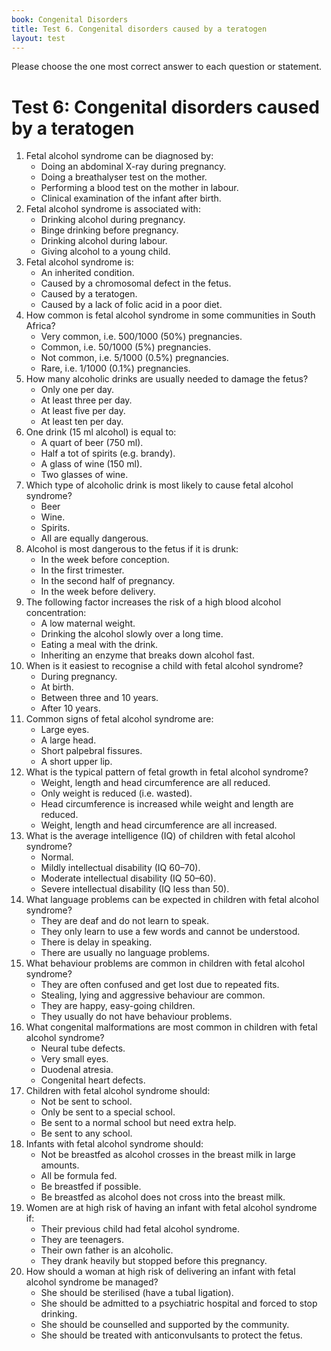 ```yaml
---
book: Congenital Disorders
title: Test 6. Congenital disorders caused by a teratogen
layout: test
---
```


Please choose the one most correct answer to each question or statement.

# Test 6: Congenital disorders caused by a teratogen

1.	Fetal alcohol syndrome can be diagnosed by:
	-	Doing an abdominal X-ray during pregnancy.
	-	Doing a breathalyser test on the mother.
	-	Performing a blood test on the mother in labour.
	+	Clinical examination of the infant after birth.
2.	Fetal alcohol syndrome is associated with:
	+	Drinking alcohol during pregnancy.
	-	Binge drinking before pregnancy.
	-	Drinking alcohol during labour.
	-	Giving alcohol to a young child.
3.	Fetal alcohol syndrome is:
	-	An inherited condition.
	-	Caused by a chromosomal defect in the fetus.
	+	Caused by a teratogen.
	-	Caused by a lack of folic acid in a poor diet.
4.	How common is fetal alcohol syndrome in some communities in South Africa?
	-	Very common, i.e. 500/1000 (50%) pregnancies.
	+	Common, i.e. 50/1000 (5%) pregnancies.
	-	Not common, i.e. 5/1000 (0.5%) pregnancies.
	-	Rare, i.e. 1/1000 (0.1%) pregnancies.
5.	How many alcoholic drinks are usually needed to damage the fetus?
	-	Only one per day.
	+	At least three per day.
	-	At least five per day.
	-	At least ten per day.
6.	One drink (15 ml alcohol) is equal to:
	-	A quart of beer (750 ml).
	-	Half a tot of spirits (e.g. brandy).
	+	A glass of wine (150 ml).
	-	Two glasses of wine.
7.	Which type of alcoholic drink is most likely to cause fetal alcohol syndrome?
	-	Beer
	-	Wine.
	-	Spirits.
	+	All are equally dangerous.
8.	Alcohol is most dangerous to the fetus if it is drunk:
	-	In the week before conception.
	+	In the first trimester.
	-	In the second half of pregnancy.
	-	In the week before delivery.
9.	The following factor increases the risk of a high blood alcohol concentration:
	+	A low maternal weight.
	-	Drinking the alcohol slowly over a long time.
	-	Eating a meal with the drink.
	-	Inheriting an enzyme that breaks down alcohol fast.
10.	When is it easiest to recognise a child with fetal alcohol syndrome?
	-	During pregnancy.
	-	At birth.
	+	Between three and 10 years.
	-	After 10 years.
11.	Common signs of fetal alcohol syndrome are:
	-	Large eyes.
	-	A large head.
	+	Short palpebral fissures.
	-	A short upper lip.
12.	What is the typical pattern of fetal growth in fetal alcohol syndrome?
	+	Weight, length and head circumference are all reduced.
	-	Only weight is reduced (i.e. wasted).
	-	Head circumference is increased while weight and length are reduced.
	-	Weight, length and head circumference are all increased.
13.	What is the average intelligence (IQ) of children with fetal alcohol syndrome?
	-	Normal.
	+	Mildly intellectual disability (IQ 60–70).
	-	Moderate intellectual disability (IQ 50–60).
	-	Severe intellectual disability (IQ less than 50).
14.	What language problems can be expected in children with fetal alcohol syndrome?
	-	They are deaf and do not learn to speak.
	-	They only learn to use a few words and cannot be understood.
	+	There is delay in speaking.
	-	There are usually no language problems.
15.	What behaviour problems are common in children with fetal alcohol syndrome?
	-	They are often confused and get lost due to repeated fits.
	+	Stealing, lying and aggressive behaviour are common.
	-	They are happy, easy-going children.
	-	They usually do not have behaviour problems.
16.	What congenital malformations are most common in children with fetal alcohol syndrome?
	-	Neural tube defects.
	-	Very small eyes.
	-	Duodenal atresia.
	+	Congenital heart defects.
17.	Children with fetal alcohol syndrome should:
	-	Not be sent to school.
	-	Only be sent to a special school.
	+	Be sent to a normal school but need extra help.
	-	Be sent to any school.
18.	Infants with fetal alcohol syndrome should:
	-	Not be breastfed as alcohol crosses in the breast milk in large amounts.
	-	All be formula fed.
	+	Be breastfed if possible.
	-	Be breastfed as alcohol does not cross into the breast milk.
19.	Women are at high risk of having an infant with fetal alcohol syndrome if:
	+	Their previous child had fetal alcohol syndrome.
	-	They are teenagers.
	-	Their own father is an alcoholic.
	-	They drank heavily but stopped before this pregnancy.
20.	How should a woman at high risk of delivering an infant with fetal alcohol syndrome be managed?
	-	She should be sterilised (have a tubal ligation).
	-	She should be admitted to a psychiatric hospital and forced to stop drinking.
	+	She should be counselled and supported by the community.
	-	She should be treated with anticonvulsants to protect the fetus.